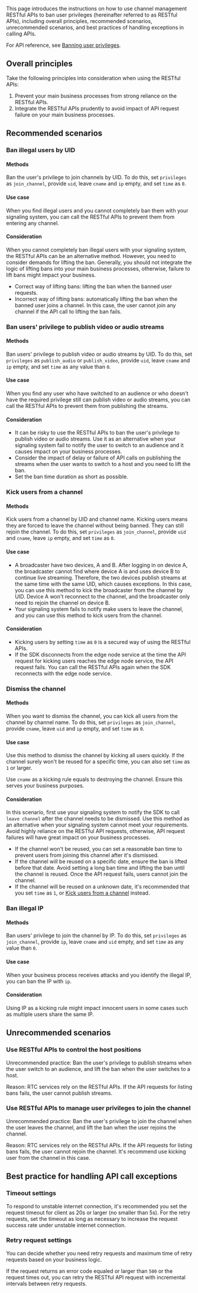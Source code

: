 This page introduces the instructions on how to use channel management RESTful APIs to ban user privileges (hereinafter referred to as RESTful APIs), including overall principles, recommended scenarios, unrecommended scenarios, and best practices of handling exceptions in calling APIs. 

<div class="alert info">For API reference, see <a href="./rtc_channel_management_restfulapi?platform=RESTful#%E5%B0%81%E7%A6%81%E7%94%A8%E6%88%B7%E6%9D%83%E9%99%90">Banning user privileges</a>.</div>

## Overall principles
Take the following principles into consideration when using the RESTful APIs:
1. Prevent your main business processes from strong reliance on the RESTful APIs.
2. Integrate the RESTful APIs prudently to avoid impact of API request failure on your main business processes.

## Recommended scenarios

### Ban illegal users by UID

#### Methods
Ban the user's privilege to join channels by UID. To do this, set `privileges` as `join_channel`, provide `uid`, leave `cname` and `ip` empty, and set `time` as `0`.

#### Use case
When you find illegal users and you cannot completely ban them with your signaling system, you can call the RESTful APIs to prevent them from entering any channel.

#### Consideration
When you cannot completely ban illegal users with your signaling system, the RESTful APIs can be an alternative method. However, you need to consider demands for lifting the ban. Generally, you should not integrate the logic of lifting bans into your main business processes, otherwise, failure to lift bans might impact your business.
- Correct way of lifting bans: lifting the ban when the banned user requests.
- Incorrect way of lifting bans: automatically lifting the ban when the banned user joins a channel. In this case, the user cannot join any channel if the API call to lifting the ban fails.


### Ban users' privilege to publish video or audio streams

#### Methods
Ban users' privilege to publish video or audio streams by UID. To do this, set `privileges` as `publish_audio` or `publish_video`, provide `uid`, leave `cname` and `ip` empty, and set `time` as any value than `0`.

#### Use case
When you find any user who have switched to an audience or who doesn't have the required privilege still can publish video or audio streams, you can call the RESTful APIs to prevent them from publishing the streams.

#### Consideration
- It can be risky to use the RESTful APIs to ban the user's privilege to publish video or audio streams. Use it as an alternative when your signaling system fail to notify the user to switch to an audience and it causes impact on your business processes.
- Consider the impact of delay or failure of API calls on publishing the streams when the user wants to switch to a host and you need to lift the ban.
- Set the ban time duration as short as possible.

<a name="kick_user" />

### Kick users from a channel

#### Methods
Kick users from a channel by UID and channel name. Kicking users means they are forced to leave the channel without being banned. They can still rejoin the channel. To do this, set `privileges` as `join_channel`, provide `uid` and `cname`, leave `ip` empty, and set `time` as `0`.

#### Use case
- A broadcaster have two devices, A and B. After logging in on device A, the broadcaster cannot find where device A is and uses device B to continue live streaming. Therefore, the two devices publish streams at the same time with the same UID, which causes exceptions. In this case, you can use this method to kick the broadcaster from the channel by UID. Device A won't reconnect to the channel, and the broadcaster only need to rejoin the channel on device B.
- Your signaling system fails to notify make users to leave the channel, and you can use this method to kick users from the channel.

#### Consideration
- Kicking users by setting `time` as `0` is a secured way of using the RESTful APIs. 
- If the SDK disconnects from the edge node service at the time the API request for kicking users reaches the edge node service, the API request fails. You can call the RESTful APIs again when the SDK reconnects with the edge node service.


### Dismiss the channel

#### Methods
When you want to dismiss the channel, you can kick all users from the channel by channel name. To do this, set `privileges` as `join_channel`, provide `cname`, leave `uid` and `ip` empty, and set `time` as `0`.

#### Use case
Use this method to dismiss the channel by kicking all users quickly. If the channel surely won't be reused for a specific time, you can also set `time` as `1` or larger.
<div class="alert note">Use <code>cname</code> as a kicking rule equals to destroying the channel. Ensure this serves your business purposes.</div>

#### Consideration
In this scenario, first use your signaling system to notify the SDK to call `leave channel` after the channel needs to be dismissed. Use this method as an alternative when your signaling system cannot meet your requirements. Avoid highly reliance on the RESTful API requests, otherwise, API request failures will have great impact on your business processes.
- If the channel won't be reused, you can set a reasonable ban time to prevent users from joining this channel after it's dismissed.
- If the channel will be reused on a specific date, ensure the ban is lifted before that date. Avoid setting a long ban time and lifting the ban until the channel is reused. Once the API request fails, users cannot join the channel.
- If the channel will be reused on a unknown date, it's recommended that you set `time` as `1`, or [Kick users from a channel](#kick_user) instead.


### Ban illegal IP

#### Methods
Ban users' privilege to join the channel by IP. To do this, set `privileges` as `join_channel`, provide `ip`, leave `cname` and `uid` empty, and set `time` as any value than `0`.

#### Use case
When your business process receives attacks and you identify the illegal IP, you can ban the IP with `ip`.

#### Consideration
Using IP as a kicking rule might impact innocent users in some cases such as multiple users share the same IP.


## Unrecommended scenarios

### Use RESTful APIs to control the host positions
Unrecommended practice: Ban the user's privilege to publish streams when the user switch to an audience, and lift the ban when the user switches to a host.

Reason: RTC services rely on the RESTful APIs. If the API requests for listing bans fails, the user cannot publish streams.

### Use RESTful APIs to manage user privileges to join the channel
Unrecommended practice: Ban the user's privilege to join the channel when the user leaves the channel, and lift the ban when the user rejoins the channel.

Reason: RTC services rely on the RESTful APIs. If the API requests for listing bans fails, the user cannot rejoin the channel. It's recommend use kicking user from the channel in this case.


## Best practice for handling API call exceptions

### Timeout settings
To respond to unstable internet connection, it's recommended you set the request timeout for client as 20s or larger (no smaller than 5s). For the retry requests, set the timeout as long as necessary to increase the request success rate under unstable internet connection.

### Retry request settings
You can decide whether you need retry requests and maximum time of retry requests based on your business logic.

If the request returns an error code equaled or larger than `500` or the request times out, you can retry the RESTful API request with incremental intervals between retry requests.

